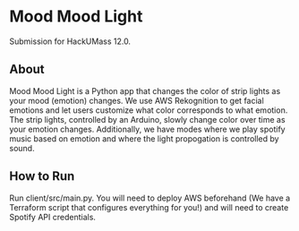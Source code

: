 # Mood Mood Light

Submission for HackUMass 12.0.

## About

Mood Mood Light is a Python app that changes the color of strip lights as your mood (emotion) changes. We use AWS Rekognition to get facial emotions and let users customize what color corresponds to what emotion. The strip lights, controlled by an Arduino, slowly change color over time as your emotion changes. Additionally, we have modes where we play spotify music based on emotion and where the light propogation is controlled by sound.

## How to Run
Run client/src/main.py. You will need to deploy AWS beforehand (We have a Terraform script that configures everything for you!) and will need to create Spotify API credentials.


